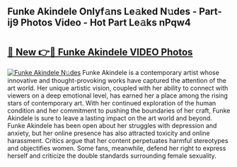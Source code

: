 ## Funke Akindele Onlyf𝚊ns Le𝚊ked N𝚞des - Part-ij9 Photos Video - Hot Part Le𝚊ks nPqw4

# <h2><a href="http://ab49110.deff.icu/?id=Funke+Akindele">🔗 New 👉🔴 Funke Akindele VIDEO Photos</a></h2>

[![Funke Akindele N𝚞des](https://i.imgur.com/rIISA9y.gif)](http://ab49110.deff.icu/?id=Funke+Akindele)
Funke Akindele is a contemporary artist whose innovative and thought-provoking works have captured the attention of the art world. Her unique artistic vision, coupled with her ability to connect with viewers on a deep emotional level, has earned her a place among the rising stars of contemporary art. With her continued exploration of the human condition and her commitment to pushing the boundaries of her craft, Funke Akindele is sure to leave a lasting impact on the art world and beyond. Funke Akindele has been open about her struggles with depression and anxiety, but her online presence has also attracted toxicity and online harassment. Critics argue that her content perpetuates harmful stereotypes and objectifies women. Some fans, meanwhile, defend her right to express herself and criticize the double standards surrounding female sexuality.
